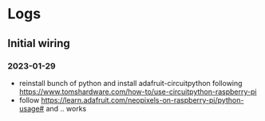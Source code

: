 # Logs

## Initial wiring

### 2023-01-29

- reinstall bunch of python and install adafruit-circuitpython following <https://www.tomshardware.com/how-to/use-circuitpython-raspberry-pi>
- follow <https://learn.adafruit.com/neopixels-on-raspberry-pi/python-usage#> and .. works
